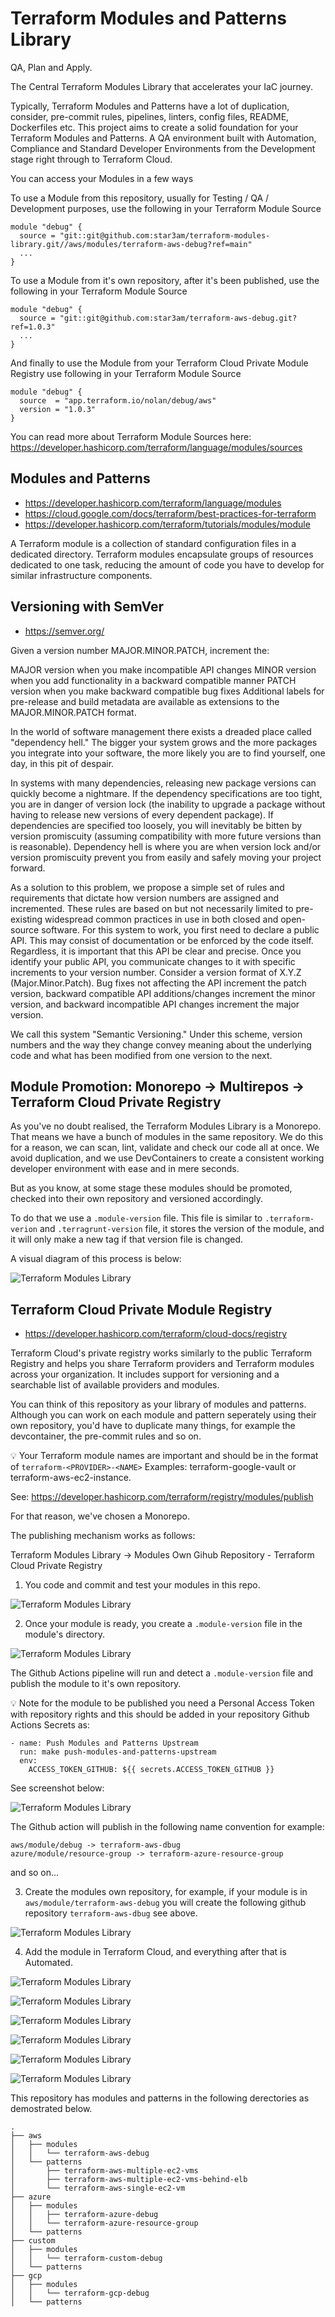 # Terraform Modules and Patterns Library

QA, Plan and Apply.

The Central Terraform Modules Library that accelerates your IaC journey.

Typically, Terraform Modules and Patterns have a lot of duplication, consider, pre-commit rules, pipelines, linters, config files, README, Dockerfiles etc. This project aims to create a solid foundation for your Terraform Modules and Patterns. A QA environment built with Automation, Compliance and Standard Developer Environments from the Development stage right through to Terraform Cloud.

You can access your Modules in a few ways

To use a Module from this repository, usually for Testing / QA / Development purposes, use the following in your Terraform Module Source

```
module "debug" {
  source = "git::git@github.com:star3am/terraform-modules-library.git//aws/modules/terraform-aws-debug?ref=main"
  ...
}
```

To use a Module from it's own repository, after it's been published, use the following in your Terraform Module Source

```
module "debug" {
  source = "git::git@github.com:star3am/terraform-aws-debug.git?ref=1.0.3"
  ...
}
```

And finally to use the Module from your Terraform Cloud Private Module Registry use following in your Terraform Module Source

```
module "debug" {
  source  = "app.terraform.io/nolan/debug/aws"
  version = "1.0.3"
}
```

You can read more about Terraform Module Sources here: https://developer.hashicorp.com/terraform/language/modules/sources

## Modules and Patterns

- https://developer.hashicorp.com/terraform/language/modules
- https://cloud.google.com/docs/terraform/best-practices-for-terraform
- https://developer.hashicorp.com/terraform/tutorials/modules/module

A Terraform module is a collection of standard configuration files in a dedicated directory. Terraform modules encapsulate groups of resources dedicated to one task, reducing the amount of code you have to develop for similar infrastructure components.

## Versioning with SemVer

- https://semver.org/

Given a version number MAJOR.MINOR.PATCH, increment the:

MAJOR version when you make incompatible API changes
MINOR version when you add functionality in a backward compatible manner
PATCH version when you make backward compatible bug fixes
Additional labels for pre-release and build metadata are available as extensions to the MAJOR.MINOR.PATCH format.

In the world of software management there exists a dreaded place called "dependency hell." The bigger your system grows and the more packages you integrate into your software, the more likely you are to find yourself, one day, in this pit of despair.

In systems with many dependencies, releasing new package versions can quickly become a nightmare. If the dependency specifications are too tight, you are in danger of version lock (the inability to upgrade a package without having to release new versions of every dependent package). If dependencies are specified too loosely, you will inevitably be bitten by version promiscuity (assuming compatibility with more future versions than is reasonable). Dependency hell is where you are when version lock and/or version promiscuity prevent you from easily and safely moving your project forward.

As a solution to this problem, we propose a simple set of rules and requirements that dictate how version numbers are assigned and incremented. These rules are based on but not necessarily limited to pre-existing widespread common practices in use in both closed and open-source software. For this system to work, you first need to declare a public API. This may consist of documentation or be enforced by the code itself. Regardless, it is important that this API be clear and precise. Once you identify your public API, you communicate changes to it with specific increments to your version number. Consider a version format of X.Y.Z (Major.Minor.Patch). Bug fixes not affecting the API increment the patch version, backward compatible API additions/changes increment the minor version, and backward incompatible API changes increment the major version.

We call this system "Semantic Versioning." Under this scheme, version numbers and the way they change convey meaning about the underlying code and what has been modified from one version to the next.

## Module Promotion: Monorepo -> Multirepos -> Terraform Cloud Private Registry

As you've no doubt realised, the Terraform Modules Library is a Monorepo. That means we have a bunch of modules in the same repository. We do this for a reason, we can scan, lint, validate and check our code all at once. We avoid duplication, and we use DevContainers to create a consistent working developer environment with ease and in mere seconds.

But as you know, at some stage these modules should be promoted, checked into their own repository and versioned accordingly.

To do that we use a `.module-version` file. This file is similar to `.terraform-verion` and `.terragrunt-version` file, it stores the version of the module, and it will only make a new tag if that version file is changed.

A visual diagram of this process is below:

![Terraform Modules Library](/images/terraform-modules-library.drawio.png?raw=true "Terraform Modules Library")

## Terraform Cloud Private Module Registry

- https://developer.hashicorp.com/terraform/cloud-docs/registry

Terraform Cloud's private registry works similarly to the public Terraform Registry and helps you share Terraform providers and Terraform modules across your organization. It includes support for versioning and a searchable list of available providers and modules.

You can think of this repository as your library of modules and patterns. Although you can work on each module and pattern seperately using their own repository, you'd have to duplicate many things, for example the devcontainer, the pre-commit rules and so on.

:bulb: Your Terraform module names are important and should be in the format of `terraform-<PROVIDER>-<NAME>` Examples: terraform-google-vault or terraform-aws-ec2-instance.

See: https://developer.hashicorp.com/terraform/registry/modules/publish

For that reason, we've chosen a Monorepo.

The publishing mechanism works as follows:

Terraform Modules Library -> Modules Own Gihub Repository - Terraform Cloud Private Registry

1. You code and commit and test your modules in this repo.

![Terraform Modules Library](/images/terraform-modules-library-repository-codespace-editor.png?raw=true "Terraform Modules Library")

2. Once your module is ready, you create a `.module-version` file in the module's directory.

![Terraform Modules Library](/images/terraform-modules-library-aws-modules-debug-module-version-file.png?raw=true "Terraform Modules Library")

The Github Actions pipeline will run and detect a `.module-version` file and publish the module to it's own repository.

:bulb: Note for the module to be published you need a Personal Access Token with repository rights and this should be added in your repository Github Actions Secrets as:

```
- name: Push Modules and Patterns Upstream
  run: make push-modules-and-patterns-upstream
  env:
    ACCESS_TOKEN_GITHUB: ${{ secrets.ACCESS_TOKEN_GITHUB }}
```

See screenshot below:

![Terraform Modules Library](/images/terraform-modules-library-repository-secrets.png?raw=true "Terraform Modules Library")

The Github action will publish in the following name convention for example:

```
aws/module/debug -> terraform-aws-dbug
azure/module/resource-group -> terraform-azure-resource-group
```
and so on...

3. Create the modules own repository, for example, if your module is in `aws/module/terraform-aws-debug` you will create the following github repository `terraform-aws-dbug` see above.

![Terraform Modules Library](/images/aws-modules-debug-repository.png?raw=true "Terraform Modules Library")

4. Add the module in Terraform Cloud, and everything after that is Automated.

![Terraform Modules Library](/images/terraform-cloud-registry-publish-new-module.png?raw=true "Terraform Modules Library")

![Terraform Modules Library](/images/terraform-cloud-registry-publish-new-module-connect-to-vcs.png?raw=true "Terraform Modules Library")

![Terraform Modules Library](/images/terraform-cloud-registry-publish-new-module-select-repository.png?raw=true "Terraform Modules Library")

![Terraform Modules Library](/images/terraform-cloud-registry-publish-new-module-add-module.png?raw=true "Terraform Modules Library")

![Terraform Modules Library](/images/terraform-cloud-registry-publish-new-module-add-module-wait-to-become-ready.png?raw=true "Terraform Modules Library")

![Terraform Modules Library](/images/terraform-cloud-registry-publish-new-module-add-module-is-ready.png?raw=true "Terraform Modules Library")

This repository has modules and patterns in the following derectories as demostrated below.

```
.
├── aws
│   ├── modules
│   │   └── terraform-aws-debug
│   └── patterns
│       ├── terraform-aws-multiple-ec2-vms
│       ├── terraform-aws-multiple-ec2-vms-behind-elb
│       └── terraform-aws-single-ec2-vm
├── azure
│   ├── modules
│   │   ├── terraform-azure-debug
│   │   └── terraform-azure-resource-group
│   └── patterns
├── custom
│   ├── modules
│   │   └── terraform-custom-debug
│   └── patterns
├── gcp
│   ├── modules
│   │   └── terraform-gcp-debug
│   └── patterns
```
